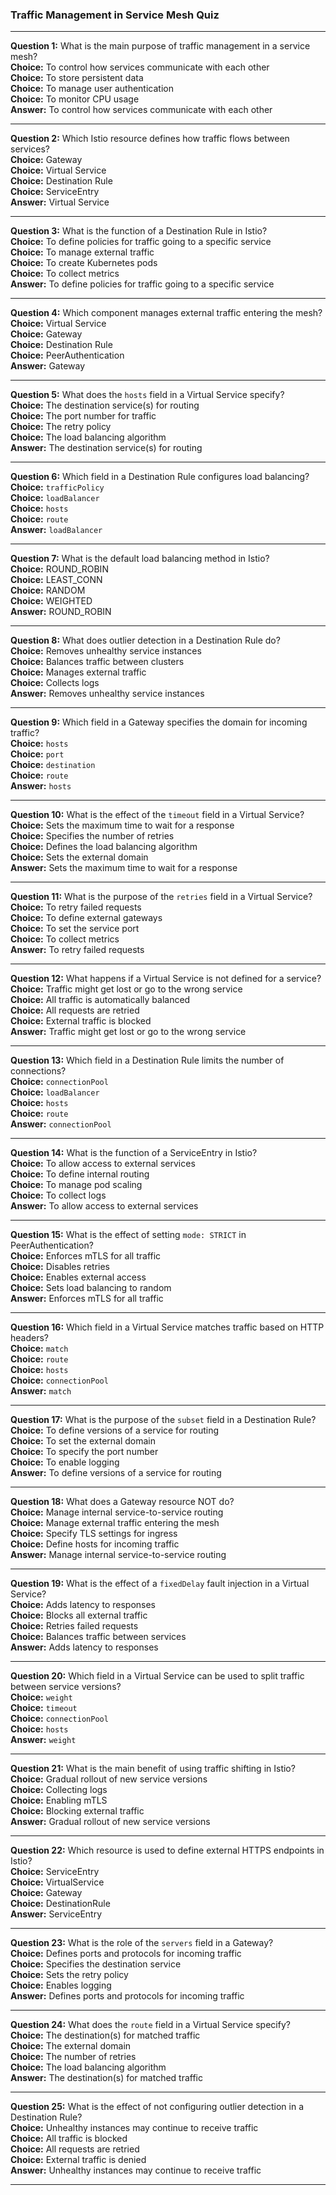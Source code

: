 ### Traffic Management in Service Mesh Quiz

---

**Question 1:** What is the main purpose of traffic management in a service mesh?  
**Choice:** To control how services communicate with each other  
**Choice:** To store persistent data  
**Choice:** To manage user authentication  
**Choice:** To monitor CPU usage  
**Answer:** To control how services communicate with each other  

---

**Question 2:** Which Istio resource defines how traffic flows between services?  
**Choice:** Gateway  
**Choice:** Virtual Service  
**Choice:** Destination Rule  
**Choice:** ServiceEntry  
**Answer:** Virtual Service  

---

**Question 3:** What is the function of a Destination Rule in Istio?  
**Choice:** To define policies for traffic going to a specific service  
**Choice:** To manage external traffic  
**Choice:** To create Kubernetes pods  
**Choice:** To collect metrics  
**Answer:** To define policies for traffic going to a specific service  

---

**Question 4:** Which component manages external traffic entering the mesh?  
**Choice:** Virtual Service  
**Choice:** Gateway  
**Choice:** Destination Rule  
**Choice:** PeerAuthentication  
**Answer:** Gateway  

---

**Question 5:** What does the `hosts` field in a Virtual Service specify?  
**Choice:** The destination service(s) for routing  
**Choice:** The port number for traffic  
**Choice:** The retry policy  
**Choice:** The load balancing algorithm  
**Answer:** The destination service(s) for routing  

---

**Question 6:** Which field in a Destination Rule configures load balancing?  
**Choice:** `trafficPolicy`  
**Choice:** `loadBalancer`  
**Choice:** `hosts`  
**Choice:** `route`  
**Answer:** `loadBalancer`  

---

**Question 7:** What is the default load balancing method in Istio?  
**Choice:** ROUND_ROBIN  
**Choice:** LEAST_CONN  
**Choice:** RANDOM  
**Choice:** WEIGHTED  
**Answer:** ROUND_ROBIN  

---

**Question 8:** What does outlier detection in a Destination Rule do?  
**Choice:** Removes unhealthy service instances  
**Choice:** Balances traffic between clusters  
**Choice:** Manages external traffic  
**Choice:** Collects logs  
**Answer:** Removes unhealthy service instances  

---

**Question 9:** Which field in a Gateway specifies the domain for incoming traffic?  
**Choice:** `hosts`  
**Choice:** `port`  
**Choice:** `destination`  
**Choice:** `route`  
**Answer:** `hosts`  

---

**Question 10:** What is the effect of the `timeout` field in a Virtual Service?  
**Choice:** Sets the maximum time to wait for a response  
**Choice:** Specifies the number of retries  
**Choice:** Defines the load balancing algorithm  
**Choice:** Sets the external domain  
**Answer:** Sets the maximum time to wait for a response  

---

**Question 11:** What is the purpose of the `retries` field in a Virtual Service?  
**Choice:** To retry failed requests  
**Choice:** To define external gateways  
**Choice:** To set the service port  
**Choice:** To collect metrics  
**Answer:** To retry failed requests  

---

**Question 12:** What happens if a Virtual Service is not defined for a service?  
**Choice:** Traffic might get lost or go to the wrong service  
**Choice:** All traffic is automatically balanced  
**Choice:** All requests are retried  
**Choice:** External traffic is blocked  
**Answer:** Traffic might get lost or go to the wrong service  

---

**Question 13:** Which field in a Destination Rule limits the number of connections?  
**Choice:** `connectionPool`  
**Choice:** `loadBalancer`  
**Choice:** `hosts`  
**Choice:** `route`  
**Answer:** `connectionPool`  

---

**Question 14:** What is the function of a ServiceEntry in Istio?  
**Choice:** To allow access to external services  
**Choice:** To define internal routing  
**Choice:** To manage pod scaling  
**Choice:** To collect logs  
**Answer:** To allow access to external services  

---

**Question 15:** What is the effect of setting `mode: STRICT` in PeerAuthentication?  
**Choice:** Enforces mTLS for all traffic  
**Choice:** Disables retries  
**Choice:** Enables external access  
**Choice:** Sets load balancing to random  
**Answer:** Enforces mTLS for all traffic  

---

**Question 16:** Which field in a Virtual Service matches traffic based on HTTP headers?  
**Choice:** `match`  
**Choice:** `route`  
**Choice:** `hosts`  
**Choice:** `connectionPool`  
**Answer:** `match`  

---

**Question 17:** What is the purpose of the `subset` field in a Destination Rule?  
**Choice:** To define versions of a service for routing  
**Choice:** To set the external domain  
**Choice:** To specify the port number  
**Choice:** To enable logging  
**Answer:** To define versions of a service for routing  

---

**Question 18:** What does a Gateway resource NOT do?  
**Choice:** Manage internal service-to-service routing  
**Choice:** Manage external traffic entering the mesh  
**Choice:** Specify TLS settings for ingress  
**Choice:** Define hosts for incoming traffic  
**Answer:** Manage internal service-to-service routing  

---

**Question 19:** What is the effect of a `fixedDelay` fault injection in a Virtual Service?  
**Choice:** Adds latency to responses  
**Choice:** Blocks all external traffic  
**Choice:** Retries failed requests  
**Choice:** Balances traffic between services  
**Answer:** Adds latency to responses  

---

**Question 20:** Which field in a Virtual Service can be used to split traffic between service versions?  
**Choice:** `weight`  
**Choice:** `timeout`  
**Choice:** `connectionPool`  
**Choice:** `hosts`  
**Answer:** `weight`  

---

**Question 21:** What is the main benefit of using traffic shifting in Istio?  
**Choice:** Gradual rollout of new service versions  
**Choice:** Collecting logs  
**Choice:** Enabling mTLS  
**Choice:** Blocking external traffic  
**Answer:** Gradual rollout of new service versions  

---

**Question 22:** Which resource is used to define external HTTPS endpoints in Istio?  
**Choice:** ServiceEntry  
**Choice:** VirtualService  
**Choice:** Gateway  
**Choice:** DestinationRule  
**Answer:** ServiceEntry  

---

**Question 23:** What is the role of the `servers` field in a Gateway?  
**Choice:** Defines ports and protocols for incoming traffic  
**Choice:** Specifies the destination service  
**Choice:** Sets the retry policy  
**Choice:** Enables logging  
**Answer:** Defines ports and protocols for incoming traffic  

---

**Question 24:** What does the `route` field in a Virtual Service specify?  
**Choice:** The destination(s) for matched traffic  
**Choice:** The external domain  
**Choice:** The number of retries  
**Choice:** The load balancing algorithm  
**Answer:** The destination(s) for matched traffic  

---

**Question 25:** What is the effect of not configuring outlier detection in a Destination Rule?  
**Choice:** Unhealthy instances may continue to receive traffic  
**Choice:** All traffic is blocked  
**Choice:** All requests are retried  
**Choice:** External traffic is denied  
**Answer:** Unhealthy instances may continue to receive traffic  

---
